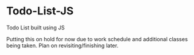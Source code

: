 # Todo-List-JS
Todo List built using JS

Putting this on hold for now due to work schedule and additional classes being taken.  Plan on revisiting/finishing later.
